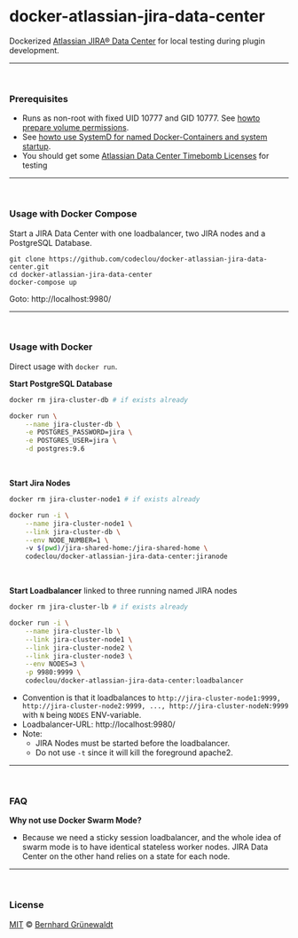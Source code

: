 # docker-atlassian-jira-data-center

Dockerized [Atlassian JIRA® Data Center](https://de.atlassian.com/enterprise/data-center) for local testing during plugin development.

-----

&nbsp;

### Prerequisites


 * Runs as non-root with fixed UID 10777 and GID 10777. See [howto prepare volume permissions](https://github.com/codeclou/doc/blob/master/docker/README.md).
 * See [howto use SystemD for named Docker-Containers and system startup](https://github.com/codeclou/doc/blob/master/docker/README.md).
 * You should get some [Atlassian Data Center Timebomb Licenses](https://developer.atlassian.com/market/add-on-licensing-for-developers/timebomb-licenses-for-testing) for testing

-----

&nbsp;

### Usage with Docker Compose

Start a JIRA Data Center with one loadbalancer, two JIRA nodes and a PostgreSQL Database.

```
git clone https://github.com/codeclou/docker-atlassian-jira-data-center.git
cd docker-atlassian-jira-data-center
docker-compose up
```

Goto: http://localhost:9980/

-----

&nbsp;

### Usage with Docker

Direct usage with `docker run`.

**Start PostgreSQL Database**

```bash
docker rm jira-cluster-db # if exists already

docker run \
    --name jira-cluster-db \
    -e POSTGRES_PASSWORD=jira \
    -e POSTGRES_USER=jira \
    -d postgres:9.6
```


&nbsp;

**Start Jira Nodes**

```bash
docker rm jira-cluster-node1 # if exists already

docker run -i \
    --name jira-cluster-node1 \
    --link jira-cluster-db \
    --env NODE_NUMBER=1 \ 
    -v $(pwd)/jira-shared-home:/jira-shared-home \
    codeclou/docker-atlassian-jira-data-center:jiranode
```

&nbsp;

**Start Loadbalancer** linked to three running named JIRA nodes

```bash
docker rm jira-cluster-lb # if exists already

docker run -i \
    --name jira-cluster-lb \
    --link jira-cluster-node1 \
    --link jira-cluster-node2 \
    --link jira-cluster-node3 \
    --env NODES=3 \
    -p 9980:9999 \ 
    codeclou/docker-atlassian-jira-data-center:loadbalancer
```

 
 * Convention is that it loadbalances to `http://jira-cluster-node1:9999, http://jira-cluster-node2:9999, ..., http://jira-cluster-nodeN:9999` with `N` being `NODES` ENV-variable.
 * Loadbalancer-URL: http://localhost:9980/
 * Note:
   * JIRA Nodes must be started before the loadbalancer.
   * Do not use `-t` since it will kill the foreground apache2.




-----

&nbsp;

### FAQ

**Why not use Docker Swarm Mode?**

 * Because we need a sticky session loadbalancer, and the whole idea of swarm mode is to have identical 
stateless worker nodes. JIRA Data Center on the other hand relies on a state for each node.


-----

&nbsp;

### License

[MIT](./LICENSE) © [Bernhard Grünewaldt](https://github.com/clouless)
  